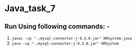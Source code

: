 # Java_task_7
## Run Using following commands: -
1. `javac -cp ".;mysql-connector-j-9.3.0.jar" HRSystem.java`
2. `java -cp ".;mysql-connector-j-9.3.0.jar" HRSystem`
